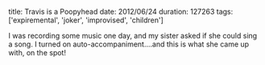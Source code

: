 title: Travis is a Poopyhead
date: 2012/06/24
duration: 127263
tags: ['expiremental', 'joker', 'improvised', 'children']

I was recording some music one day, and my sister asked if she could sing a song. I turned on auto-accompaniment....and this is what she came up with, on the spot!
